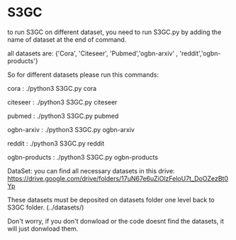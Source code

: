 # S3GC


to run S3GC on different dataset, you need to run S3GC.py by adding the name of dataset at the end of command.

all datasets are: {'Cora', 'Citeseer', 'Pubmed','ogbn-arxiv' , 'reddit','ogbn-products'}

So for different datasets please run this commands:

cora          : ./python3 S3GC.py cora

citeseer      : ./python3 S3GC.py citeseer

pubmed        : ./python3 S3GC.py pubmed

ogbn-arxiv    : ./python3 S3GC.py ogbn-arxiv

reddit        : ./python3 S3GC.py reddit

ogbn-products : ./python3 S3GC.py ogbn-products

DataSet:
you can find all necessary datasets in this drive:
https://drive.google.com/drive/folders/17uN67e6uZiOlzFeloU7t_DoOZezBt0Yp

These datasets must be deposited on datasets folder one level back to S3GC folder. (../datasets/)

Don't worry, if you don't donwload or the code doesnt find the datasets, it will just donwload them.



